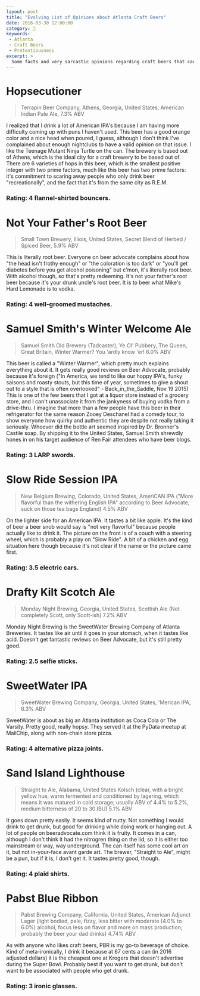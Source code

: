 ```yaml
---
layout: post
title: "Evolving List of Opinions about Atlanta Craft Beers"
date: 2016-03-30 12:00:00
category: 🧐
keywords:
 - Atlanta
 - Craft Beers
 - Pretentiousness
excerpt: >
  Some facts and very sarcastic opinions regarding craft beers that can be bought at the Krogers near my apartment.
---
```


# Hopsecutioner

> Terrapin Beer Company, Athens, Georgia, United States, American Indian Pale Ale, 7.3% ABV

I realized that I drink a lot of American IPA's because I am having more difficulty coming up with puns I haven't used. This beer has a good orange color and a nice head when poured, I guess, although I don't think I've complained about enough nightclubs to have a valid opinion on that issue. I like the Teenage Mutant Ninja Turtle on the can. The brewery is based out of Athens, which is the ideal city for a craft brewery to be based out of. There are 6 varieties of hops in this beer, which is the smallest positive integer with two prime factors, much like this beer has two prime factors: it's commitment to scaring away people who only drink beer "recreationally", and the fact that it's from the same city as R.E.M.

### Rating: 4 flannel-shirted bouncers.

# Not Your Father's Root Beer

> Small Town Brewery, Illiois, United States, Secret Blend of Herbed / Spiced Beer, 5.9% ABV

This is literally root beer. Everyone on beer advocate complains about how "the head isn't frothy enough" or "the coloration is too dark" or "you'll get diabetes before you get alcohol poisoning" but c'mon, it's literally root beer. With alcohol though, so that's pretty redeeming. It's not your father's root beer because it's your drunk uncle's root beer. It is to beer what Mike's Hard Lemonade is to vodka.

### Rating: 4 well-groomed mustaches.

# Samuel Smith's Winter Welcome Ale

> Samuel Smith Old Brewery (Tadcaster), Ye Ol' Pubbery, The Queen, Great Britain, Winter Warmer? You 'ardly know 'er! 6.0% ABV

This beer is called a "Winter Warmer", which pretty much explains everything about it. It gets really good reviews on Beer Advocate, probably because it's foreign ("In America, we tend to like our hoppy IPA's, funky saisons and roasty stouts, but this time of year, sometimes to give a shout out to a style that is often overlooked" - Back_in_the_Saddle, Nov 19 2015) This is one of the few beers that I got at a liquor store instead of a grocery store, and I can't unassociate it from the jankyness of buying vodka from a drive-thru. I imagine that more than a few people have this beer in their refrigerator for the same reason Zooey Deschanel had a comedy tour, to show everyone how quirky and authentic they are despite not really taking it seriously. Whoever did the bottle art seemed inspired by Dr. Bronner's Castile soap. By shipping it to the United States, Samuel Smith shrewdly hones in on his target audience of Ren Fair attendees who have beer blogs.

### Rating: 3 LARP swords.

# Slow Ride Session IPA

> New Belgium Brewing, Colorado, United States, AmeriCAN IPA ("More flavorful than the withering English IPA" according to Beer Advocate, suck on those tea bags England) 4.5% ABV

On the lighter side for an American IPA. It tastes a bit like apple. It's the kind of beer a beer snob would say is "not very flavorful" because people actually like to drink it. The picture on the front is of a couch with a steering wheel, which is probably a play on "Slow Ride". A bit of a chicken and egg situation here though because it's not clear if the name or the picture came first.

### Rating: 3.5 electric cars.

# Drafty Kilt Scotch Ale

> Monday Night Brewing, Georgia, United States, Scottish Ale (Not completely Scott, only Scott-ish) 7.2% ABV

Monday Night Brewing is the SweetWater Brewing Company of Atlanta Breweries. It tastes like air until it goes in your stomach, when it tastes like acid. Doesn't get fantastic reviews on Beer Advocate, but it's still pretty good.

### Rating: 2.5 selfie sticks.

# SweetWater IPA

> SweetWater Brewing Company, Georgia, United States, 'Merican IPA, 6.3% ABV

SweetWater is about as big an Atlanta institution as Coca Cola or The Varsity. Pretty good, really hopsy. They served it at the PyData meetup at MailChip, along with non-chain store pizza.

### Rating: 4 alternative pizza joints.

# Sand Island Lighthouse

> Straight to Ale, Alabama, United States Kolsch (clear, with a bright yellow hue, warm fermented and conditioned by lagering, which means it was matured in cold storage; usually ABV of 4.4% to 5.2%, medium bitterness of 20 to 30 IBU) 5.1% ABV

It goes down pretty easily. It seems kind of nutty. Not something I would drink to get drunk, but good for drinking while doing work or hanging out. A lot of people on beeradvocate.com think it is fruity. It comes in a can, although I don't think it had the nitrogren thing on the lid, so it is either too mainstream or way, way underground. The can itself has some cool art on it, but not in-your-face avant garde art. The brewer, "Straight to Ale", might be a pun, but if it is, I don't get it. It tastes pretty good, though.

### Rating: 4 plaid shirts.

# Pabst Blue Ribbon

> Pabst Brewing Company, California, United States, American Adjunct Lager (light bodied, pale, fizzy, less bitter with moderate (4.0% to 6.0%) alcohol, focus less on flavor and more on mass production; probably the beer your dad drinks) 4.74% ABV

As with anyone who likes craft beers, PBR is my go-to beverage of choice. Kind of meta-ironically, I drink it because at 67 cents a can (in 2016 adjusted dollars) it is the cheapest one at Krogers that doesn't advertise during the Super Bowl. Probably best if you want to get drunk, but don't want to be associated with people who get drunk.

### Rating: 3 ironic glasses.
